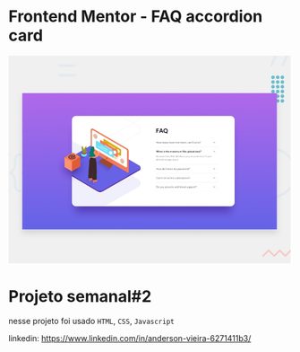 # Frontend Mentor - FAQ accordion card

![Design preview for the FAQ accordion card coding challenge](./design/desktop-preview.jpg)

# Projeto semanal#2

nesse projeto foi usado `HTML`, `CSS`, `Javascript`

linkedin: https://www.linkedin.com/in/anderson-vieira-6271411b3/
